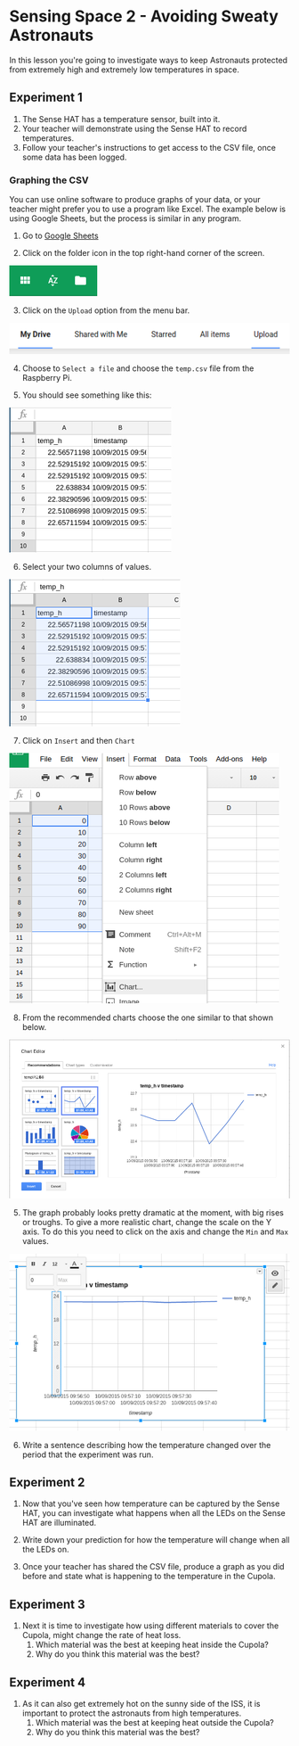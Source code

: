 # Sensing Space 2 - Avoiding Sweaty Astronauts

In this lesson you're going to investigate ways to keep Astronauts protected from extremely high and extremely low temperatures in space.

## Experiment 1

1. The Sense HAT has a temperature sensor, built into it.
1. Your teacher will demonstrate using the Sense HAT to record temperatures.
2. Follow your teacher's instructions to get access to the CSV file, once some data has been logged.

### Graphing the CSV

You can use online software to produce graphs of your data, or your teacher might prefer you to use a program like Excel. The example below is using Google Sheets, but the process is similar in any program.

1. Go to [Google Sheets](https://docs.google.com/spreadsheets)

2. Click on the folder icon in the top right-hand corner of the screen.

![icons](images/folder-button.png)

3. Click on the `Upload` option from the menu bar.

![upload](images/upload.png)

4. Choose to `Select a file` and choose the `temp.csv` file from the Raspberry Pi.

5. You should see something like this:

![sheet1](images/sheet1.png)

6. Select your two columns of values.

![sheet2](images/sheet2.png)

7. Click on `Insert` and then `Chart`

![sheet3](images/sheet3.png)

8. From the recommended charts choose the one similar to that shown below.

![sheet4](images/sheet4.png)

5. The graph probably looks pretty dramatic at the moment, with big rises or troughs. To give a more realistic chart, change the scale on the Y axis. To do this you need to click on the axis and change the `Min` and `Max` values.

![sheet5](images/sheet5.png)

6. Write a sentence describing how the temperature changed over the period that the experiment was run.

## Experiment 2

1. Now that you've seen how temperature can be captured by the Sense HAT, you can investigate what happens when all the LEDs on the Sense HAT are illuminated.

1. Write down your prediction for how the temperature will change when all the LEDs on.

1. Once your teacher has shared the CSV file, produce a graph as you did before and state what is happening to the temperature in the Cupola.

## Experiment 3

1. Next it is time to investigate how using different materials to cover the Cupola, might change the rate of heat loss.
   1. Which material was the best at keeping heat inside the Cupola?
   2. Why do you think this material was the best?

## Experiment 4

1. As it can also get extremely hot on the sunny side of the ISS, it is important to protect the astronauts from high temperatures.
   1. Which material was the best at keeping heat outside the Cupola?
   2. Why do you think this material was the best?

